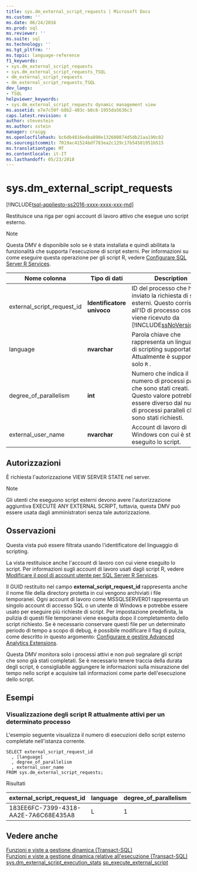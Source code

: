 ```yaml
---
title: sys.dm_external_script_requests | Microsoft Docs
ms.custom: ''
ms.date: 06/24/2016
ms.prod: sql
ms.reviewer: ''
ms.suite: sql
ms.technology: ''
ms.tgt_pltfrm: ''
ms.topic: language-reference
f1_keywords:
- sys.dm_external_script_requests
- sys.dm_external_script_requests_TSQL
- dm_external_script_requests
- dm_external_script_requests_TSQL
dev_langs:
- TSQL
helpviewer_keywords:
- sys.dm_external_script_requests dynamic management view
ms.assetid: e7e7c50f-b8b2-403c-b8c8-1955da5636c3
caps.latest.revision: 4
author: stevestein
ms.author: sstein
manager: craigg
ms.openlocfilehash: bc6db4816e4ba890e132600874d5db21aa190c02
ms.sourcegitcommit: 7019ac41524bdf783ea2c129c17b54581951b515
ms.translationtype: MT
ms.contentlocale: it-IT
ms.lasthandoff: 05/23/2018
---
```

# <a name="sysdmexternalscriptrequests"></a>sys.dm_external_script_requests
[!INCLUDE[tsql-appliesto-ss2016-xxxx-xxxx-xxx-md](../../includes/tsql-appliesto-ss2016-xxxx-xxxx-xxx-md.md)]

Restituisce una riga per ogni account di lavoro attivo che esegue uno script esterno.
 
  
> [!NOTE] 
>  
>  Questa DMV è disponibile solo se è stata installata e quindi abilitata la funzionalità che supporta l'esecuzione di script esterni. Per informazioni su come eseguire questa operazione per gli script R, vedere [Configurare SQL Server R Services](../../advanced-analytics/r-services/set-up-sql-server-r-services-in-database.md).  
  
|Nome colonna|Tipo di dati|Description|  
|-----------------|---------------|-----------------|  
|external_script_request_id|**Identificatore univoco**|ID del processo che ha inviato la richiesta di script esterni. Questo corrisponde all'ID di processo così come viene ricevuto da [!INCLUDE[ssNoVersion_md](../../includes/ssnoversion-md.md)]|  
|language|**nvarchar**|Parola chiave che rappresenta un linguaggio di scripting supportato. Attualmente è supportato solo `R` .|  
|degree_of_parallelism|**int**|Numero che indica il numero di processi paralleli che sono stati creati. Questo valore potrebbe essere diverso dal numero di processi paralleli che sono stati richiesti.|  
|external_user_name|**nvarchar**|Account di lavoro di Windows con cui è stato eseguito lo script.|  
  
## <a name="permissions"></a>Autorizzazioni  
 È richiesta l'autorizzazione VIEW SERVER STATE nel server.  
  
> [!NOTE]
>   
>  Gli utenti che eseguono script esterni devono avere l'autorizzazione aggiuntiva EXECUTE ANY EXTERNAL SCRIPT, tuttavia, questa DMV può essere usata dagli amministratori senza tale autorizzazione. 
  
## <a name="remarks"></a>Osservazioni  

Questa vista può essere filtrata usando l'identificatore del linguaggio di scripting.

La vista restituisce anche l'account di lavoro con cui viene eseguito lo script. Per informazioni sugli account di lavoro usati dagli script R, vedere [Modificare il pool di account utente per SQL Server R Services](../../advanced-analytics/r-services/modify-the-user-account-pool-for-sql-server-r-services.md).

Il GUID restituito nel campo **external_script_request_id** rappresenta anche il nome file della directory protetta in cui vengono archiviati i file temporanei. Ogni account di lavoro come MSSQLSERVER01 rappresenta un singolo account di accesso SQL o un utente di Windows e potrebbe essere usato per eseguire più richieste di script. Per impostazione predefinita, la pulizia di questi file temporanei viene eseguita dopo il completamento dello script richiesto. Se è necessario conservare questi file per un determinato periodo di tempo a scopo di debug, è possibile modificare il flag di pulizia, come descritto in questo argomento: [Configurare e gestire Advanced Analytics Extensions](../../advanced-analytics/r-services/configure-and-manage-advanced-analytics-extensions.md).  
 
Questa DMV monitora solo i processi attivi e non può segnalare gli script che sono già stati completati. Se è necessario tenere traccia della durata degli script, è consigliabile aggiungere le informazioni sulla misurazione del tempo nello script e acquisire tali informazioni come parte dell'esecuzione dello script.


## <a name="examples"></a>Esempi  
  
### <a name="viewing-the-currently-active-r-scripts-for-a-particular-process"></a>Visualizzazione degli script R attualmente attivi per un determinato processo 
 L'esempio seguente visualizza il numero di esecuzioni dello script esterno completate nell'istanza corrente.  
  
```  
SELECT external_script_request_id 
  , [language]
  , degree_of_parallelism
  , external_user_name
FROM sys.dm_external_script_requests; 
```  

Risultati  


external_script_request_id  |language  |degree_of_parallelism  |external_user_name  
---------|---------|---------|---------
183EE6FC-7399-4318-AA2E-7A6C68E435A8     |     L    |      1   |  MSSQLSERVER01       


  
## <a name="see-also"></a>Vedere anche  
 [Funzioni e viste a gestione dinamica &#40;Transact-SQL&#41;](~/relational-databases/system-dynamic-management-views/system-dynamic-management-views.md)   
 [Funzioni e viste a gestione dinamica relative all'esecuzione &#40;Transact-SQL&#41;](../../relational-databases/system-dynamic-management-views/execution-related-dynamic-management-views-and-functions-transact-sql.md)  
[sys.dm_external_script_execution_stats](../../relational-databases/system-dynamic-management-views/sys-dm-external-script-execution-stats.md)
[sp_execute_external_script](../../relational-databases/system-stored-procedures/sp-execute-external-script-transact-sql.md)  
  


